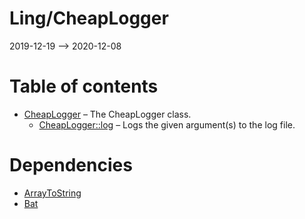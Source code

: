 Ling/CheapLogger
================
2019-12-19 --> 2020-12-08




Table of contents
===========

- [CheapLogger](https://github.com/lingtalfi/CheapLogger/blob/master/doc/api/Ling/CheapLogger/CheapLogger.md) &ndash; The CheapLogger class.
    - [CheapLogger::log](https://github.com/lingtalfi/CheapLogger/blob/master/doc/api/Ling/CheapLogger/CheapLogger/log.md) &ndash; Logs the given argument(s) to the log file.


Dependencies
============
- [ArrayToString](https://github.com/lingtalfi/ArrayToString)
- [Bat](https://github.com/lingtalfi/Bat)


